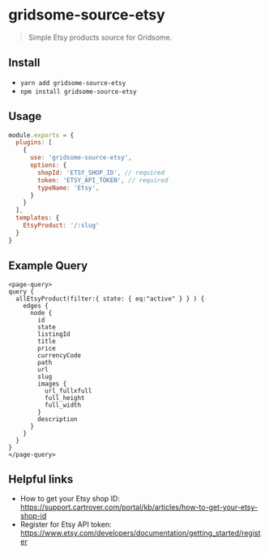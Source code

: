 # gridsome-source-etsy
> Simple Etsy products source for Gridsome.

## Install
- `yarn add gridsome-source-etsy`
- `npm install gridsome-source-etsy`

## Usage

```js
module.exports = {
  plugins: [
    {
      use: 'gridsome-source-etsy',
      options: {
        shopId: 'ETSY_SHOP_ID', // required
        token: 'ETSY_API_TOKEN', // required
        typeName: 'Etsy',
      }
    }
  ],
  templates: {
    EtsyProduct: '/:slug'
  }
}
```

## Example Query

```
<page-query>
query {
  allEtsyProduct(filter:{ state: { eq:"active" } } ) {
    edges {
      node {
        id
        state
        listingId
        title
        price
        currencyCode
        path
        url
        slug
        images {
          url_fullxfull
          full_height
          full_width
        }
        description
      }
    }
  }
}
</page-query>
```

## Helpful links
- How to get your Etsy shop ID: https://support.cartrover.com/portal/kb/articles/how-to-get-your-etsy-shop-id
- Register for Etsy API token: https://www.etsy.com/developers/documentation/getting_started/register


